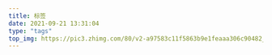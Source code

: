 ```yaml
---
title: 标签
date: 2021-09-21 13:31:04
type: "tags"
top_img: https://pic3.zhimg.com/80/v2-a97583c11f5863b9e1feaaa306c90482_1440w.webp
---
```


